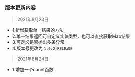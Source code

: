 ### 版本更新内容

> 2021年8月23日
- 1.新增获取单一结果的方法
- 2.单一结果返回可自定义实体类型，也可以直接获取Map结果
- 3.可定义是否抛出多条异常
- 4.版本号更改为 `1.0.2-RELEASE`
> 2021年8月24日
- 1.增加一个count函数
